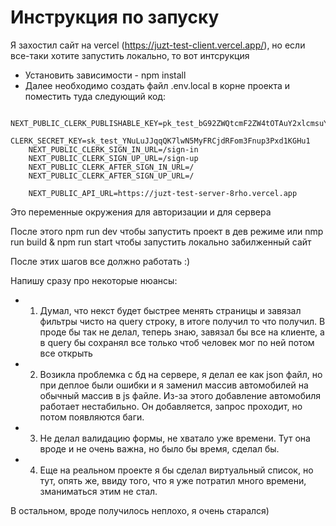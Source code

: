 # Инструкция по запуску
Я захостил сайт на vercel (https://juzt-test-client.vercel.app/), но если все-таки хотите запустить локально, то вот интсрукция

- Установить зависимости - npm install
- Далее необходимо создать файл .env.local в корне проекта и поместить туда следующий код:
```
    NEXT_PUBLIC_CLERK_PUBLISHABLE_KEY=pk_test_bG92ZWQtcmF2ZW4tOTAuY2xlcmsuYWNjb3VudHMuZGV2JA
    CLERK_SECRET_KEY=sk_test_YNuLuJJqqQK7lwN5MyFRCjdRFom3Fnup3Pxd1KGHu1
    NEXT_PUBLIC_CLERK_SIGN_IN_URL=/sign-in
    NEXT_PUBLIC_CLERK_SIGN_UP_URL=/sign-up
    NEXT_PUBLIC_CLERK_AFTER_SIGN_IN_URL=/
    NEXT_PUBLIC_CLERK_AFTER_SIGN_UP_URL=/
    
    NEXT_PUBLIC_API_URL=https://juzt-test-server-8rho.vercel.app
```
Это переменные окружения для авторизации и для сервера

После этого npm run dev чтобы запустить проект в дев режиме или nmp run build & npm run start чтобы запустить локально забилженный сайт

После этих шагов все должно работать :)

Напишу сразу про некоторые нюансы:
* 1. Думал, что некст будет быстрее менять страницы и завязал фильтры чисто на query строку, в итоге получил то что получил. В проде бы так не делал, теперь знаю, завязал бы все на клиенте, 
а в query бы сохранял все только чтоб человек мог по ней потом все открыть
* 2. Возикла проблемка с бд на сервере, я делал ее как json файл, но при деплое были ошибки и я заменил массив автомобилей на обычный массив в js файле. Из-за этого
добавление автомобиля работает нестабильно. Он добавляется, запрос проходит, но потом появляются баги.
* 3. Не делал валидацию формы, не хватало уже времени. Тут она вроде и не очень важна, но было бы время, сделал бы.
* 4. Еще на реальном проекте я бы сделал виртуальный список, но тут, опять же, ввиду того, что я уже потратил много времени, зманиматься этим не стал.

В остальном, вроде получилось неплохо, я очень старался)
